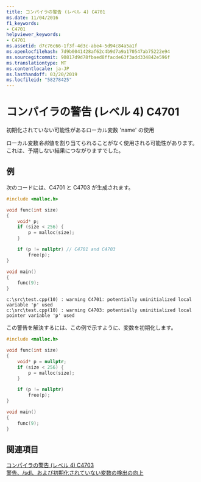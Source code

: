 ```yaml
---
title: コンパイラの警告 (レベル 4) C4701
ms.date: 11/04/2016
f1_keywords:
- C4701
helpviewer_keywords:
- C4701
ms.assetid: d7c76c66-1f3f-4d3c-abe4-5d94c84a5a1f
ms.openlocfilehash: 7d9b0041428af62c4b9d7a9a170547ab75222e94
ms.sourcegitcommit: 90817d9d78fbaed8ffacde63f3add334842e596f
ms.translationtype: MT
ms.contentlocale: ja-JP
ms.lasthandoff: 03/20/2019
ms.locfileid: "58278425"
---
```

# <a name="compiler-warning-level-4-c4701"></a>コンパイラの警告 (レベル 4) C4701

初期化されていない可能性があるローカル変数 'name' の使用

ローカル変数*名前*値を割り当てられることがなく使用される可能性があります。 これは、予期しない結果につながりますでした。

## <a name="example"></a>例

次のコードには、C4701 と C4703 が生成されます。

```cpp
#include <malloc.h>

void func(int size)
{
    void* p;
    if (size < 256) {
        p = malloc(size);
    }

    if (p != nullptr) // C4701 and C4703
        free(p);
}

void main()
{
    func(9);
}
```

```Output
c:\src\test.cpp(10) : warning C4701: potentially uninitialized local variable 'p' used
c:\src\test.cpp(10) : warning C4703: potentially uninitialized local pointer variable 'p' used
```

この警告を解決するには、この例で示すように、変数を初期化します。

```cpp
#include <malloc.h>

void func(int size)
{
    void* p = nullptr;
    if (size < 256) {
        p = malloc(size);
    }

    if (p != nullptr)
        free(p);
}

void main()
{
    func(9);
}
```

## <a name="see-also"></a>関連項目

[コンパイラの警告 (レベル 4) C4703](../../error-messages/compiler-warnings/compiler-warning-level-4-c4703.md)<br/>
[警告、/sdl、および初期化されていない変数の検出の向上](https://www.microsoft.com/security/blog/2012/06/06/warnings-sdl-and-improving-uninitialized-variable-detection/)